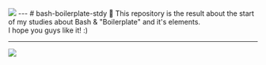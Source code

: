 <img src = https://img.shields.io/github/watchers/{eversonfilipe}/{bash-boilerplate-stdy}.svg>
---
# bash-boilerplate-stdy 🐧
This repository is the result about the start of my studies about Bash & "Boilerplate" and it's elements. <br>
I hope you guys like it! :)

---
<img src = https://img.shields.io/badge/Made%20with-Bash-1f425f.svg>
